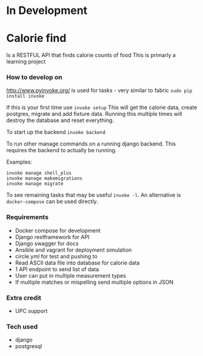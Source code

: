 # In Development

# Calorie find 
Is a RESTFUL API that finds calorie counts of food
This is primarly a learning project

### How to develop on
http://www.pyinvoke.org/ is used for tasks - very similar to fabric `sudo pip install invoke`

If this is your first time use `invoke setup`
This will get the calorie data, create postgres, migrate and add fixture data.
Running this multiple times will destroy the database and reset everything.

To start up the backend `invoke backend`

To run other manage commands on a running django backend. This requires the backend to actually be running.

Examples:

    invoke manage shell_plus
    invoke manage makemigrations
    invoke manage migrate


To see remaining tasks that may be useful `invoke -l`. An alternative is `docker-compose` can be used directly.




### Requirements
* Docker compose for development
* Django restframework for API
* Django swagger for docs
* Ansible and vagrant for deployment simulation
* circle.yml for test and pushing to
* Read ASCII data file into database for calorie data
* 1 API endpoint to send list of data
* User can put in multiple measurement types
* If multiple matches or mispelling send multiple options in JSON

### Extra credit
* UPC support

### Tech used
* django
* postgresql

